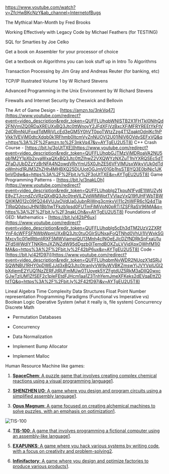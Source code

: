 
https://www.youtube.com/watch?v=ZfcHwBKcNzY&ab_channel=InternetofBugs


The Mythical Man-Month by Fred Brooks

Working Effectively with Legacy Code by Michael Feathers (for TESTING)

SQL for Smarties by Joe Celko

Get a book on Assembler for your processor of choice

Get a textbook on Algorithms you can look stuff up in
Intro To Algorithms

Transaction Processing by Jim Gray and Andreas Reuter
(for banking, etc)

TCP/IP Illustrated Volume 1 by W Richard Stevens

Advanced Programming in the Unix Environment by W Richard Stevens 

Firewalls and Internet Security by Cheswick and Bellovin


The Art of Game Design - [https://amzn.to/3nkVq47](https://www.youtube.com/redirect?event=video_description&redir_token=QUFFLUhqbWNISTB2X1FHTkI0NlhQd2FNVmlZQ0RDaXREUXxBQ3Jtc0ttWnoyY2JFdXFiVzBxcXFiMFRYREEtYkFtV2dORmNjUFoxdTdMRjVLcEd3eGM5Y0hVT0poTWtzZzg4T1ZqaktOdnlKc1hPVkk1VEVjM0dtcXdqb0k1RFhmb0ItcmVyZnNUOVI2U01INlV6OVdvSEFxVQ&q=https%3A%2F%2Famzn.to%2F3nkVq47&v=AYTgEU2U5T8)
C++ Crash Course - [https://bit.ly/3oUtTXE](https://www.youtube.com/redirect?event=video_description&redir_token=QUFFLUhqbGJTMzViMDRoaVA2NU5pb1M2Y1pXb2xyaWxaQXxBQ3Jtc0ttZlhwZ2VXQWYzNXZuT1hiYXRQSEc5dTZFaDJUbDZzYzBrNFA4N2owdVRvYmU5X0JhZE56VFVlMUsxWjkyVUk0dTdoWmhjd1RJM3ZhZHh4MHBXQ25DUUotOGJmV01Gb1hsSTBYQ3E0blNic1JKbnVDdw&q=https%3A%2F%2Fbit.ly%2F3oUtTXE&v=AYTgEU2U5T8)
Game Programming Patterns - [https://bit.ly/3nakLOh](https://www.youtube.com/redirect?event=video_description&redir_token=QUFFLUhqblg2TkpuN1FydE1IWUZyNE8yZTJrcndZcVRzQXxBQ3Jtc0treVlLZVdWMWptTVVlazVxQ19fUHFWbTBWQXlKM012c09fQ244VUJxOVdUa0JubnRiWng3cmkyVi11c2tjWFR6c1Q4dTlaTlRqQ0dscjJHNi1Bb1lwTFkzb1psd0FUTmFiMjVpN0pRTi1ZSFRaSV96MA&q=https%3A%2F%2Fbit.ly%2F3nakLOh&v=AYTgEU2U5T8)
Foundations of GED: Mathematics - [https://bit.ly/42bP6ux](https://www.youtube.com/redirect?event=video_description&redir_token=QUFFLUhqblg5cEh3dTM2UzV2ZXRfYnF4cWFFSFNWbWpmUXxBQ3Jtc0tuOGlrSUNxajFoQTNhd0VhUi1IVWxkSGMxcy1ic0I1elRtbnljRXF5MWViampiQU13Mnh4clNOeEJlcDZfNDRkSnFxaU1uZFd5WWdlYTNKRmJXZjNZdW95dDgzb0lTemdBOXZuLVVjdXpxOWhfM1I0MA&q=https%3A%2F%2Fbit.ly%2F42bP6ux&v=AYTgEU2U5T8)
Code - [https://bit.ly/42fD97j](https://www.youtube.com/redirect?event=video_description&redir_token=QUFFLUhqbmNvWDR2NUozX1dSRjJSQWNBU1RHY0pDWEJJd3xBQ3Jtc0tranIyVW9uWVBKZmswYjJVYVplUGI2bXdjemE2YUQ1NzZERFJtRUFmMUw0TUoyek5YZFgtdUZ5RkM3aDlIQ0wxcGJwTzlUM1ZfSEF2c1pleFEtdFJHcm1aa1Z3TnhYemJmeXFKeks2dEVqaEttZDhtTQ&q=https%3A%2F%2Fbit.ly%2F42fD97j&v=AYTgEU2U5T8)


Lineal Algebra
Time Complexity
Data Structures
Float Point Number representation
Programming Paradigms (Functional vs Imperative vs)
Boolean Logic
Operative System (what it really is, file system)
Concurrency
Discrete Math
- Permutation
Databases
- Concurrency
- Data Normalization


- Implement Bump Allocator
- Implement Malloc





Human Resource Machine like games:

1. [**SpaceChem**: A puzzle game that involves creating complex chemical reactions using a visual programming language](https://steampeek.hu/?appid=792100)[1](https://steampeek.hu/?appid=792100).


2. [**SHENZHEN I/O**: A game where you design and program circuits using a simplified assembly language](https://steampeek.hu/?appid=792100)[1](https://steampeek.hu/?appid=792100).

3. [**Opus Magnum**: A game focused on creating alchemical machines to solve puzzles, with an emphasis on optimization](https://steampeek.hu/?appid=792100)[1](https://steampeek.hu/?appid=792100).

![TIS-100](https://www.bing.com/th?id=OSK.b9cb98d0f15a986d0daf2e428da41a22&pid=cdx&w=200&h=44&c=7)

4. [**TIS-100**: A game that involves programming a fictional computer using an assembly-like language](https://steampeek.hu/?appid=792100)[1](https://steampeek.hu/?appid=792100).

5. [**EXAPUNKS**: A game where you hack various systems by writing code, with a focus on creativity and problem-solving](https://www.reddit.com/r/puzzlevideogames/comments/bv0n4o/recommendation_7_billion_humans/)[2](https://www.reddit.com/r/puzzlevideogames/comments/bv0n4o/recommendation_7_billion_humans/).

6. [**Infinifactory**: A game where you design and optimize factories to produce various products](https://steampeek.hu/?appid=792100)[1](https://steampeek.hu/?appid=792100).